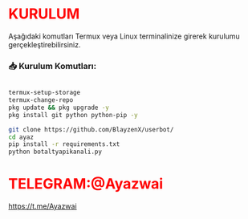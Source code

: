 
# <span style="color: red;">KURULUM</span>

Aşağıdaki komutları Termux veya Linux terminalinize girerek kurulumu gerçekleştirebilirsiniz.

### 📥 Kurulum Komutları:
```bash

termux-setup-storage
termux-change-repo
pkg update && pkg upgrade -y
pkg install git python python-pip -y

git clone https://github.com/BlayzenX/userbot/
cd ayaz
pip install -r requirements.txt
python botaltyapikanali.py

```
# <span style="color: red;">TELEGRAM:@Ayazwai</span>

https://t.me/Ayazwai
